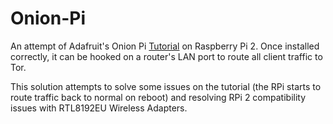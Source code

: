 # Onion-Pi


An attempt of Adafruit's Onion Pi [Tutorial](https://learn.adafruit.com/onion-pi/overview) on Raspberry Pi 2. Once installed correctly, it can be hooked on a router's LAN port to route all client traffic to Tor.

This solution attempts to solve some issues on the tutorial (the RPi starts to route traffic back to normal on reboot) and resolving RPi 2 compatibility issues with RTL8192EU Wireless Adapters.
